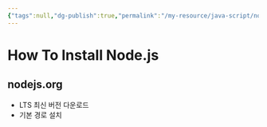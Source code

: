 ```yaml
---
{"tags":null,"dg-publish":true,"permalink":"/my-resource/java-script/node-js/","dgPassFrontmatter":true,"created":"2023-12-13T17:50:08.591+09:00","updated":"2023-12-14T11:30:22.515+09:00"}
---
```


# How To Install Node.js
## nodejs.org
- LTS 최신 버전 다운로드
- 기본 경로 설치
